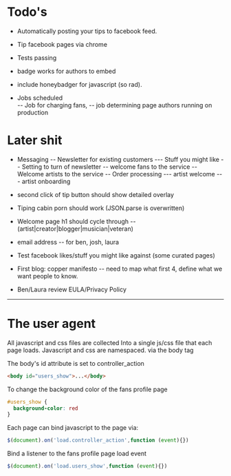 Todo's
======
- Automatically posting your tips to facebook feed.

- Tip facebook pages via chrome

- Tests passing

- badge works for authors to embed 

- include honeybadger for javascript (so rad).

- Jobs scheduled   
-- Job for charging fans, 
-- job determining page authors running on production




Later shit 
===========

- Messaging
-- Newsletter for existing customers
--- Stuff you might like
-- Setting to turn of newsletter
-- welcome fans to the service
-- Welcome artists to the service
-- Order processing
--- artist welcome
--- artist onboarding

- second click of tip button should show detailed overlay
- Tiping cabin porn should work (JSON.parse is overwritten)

- Welcome page h1 should cycle through
-- (artist|creator|blogger|musician|veteran)

- email address
-- for ben, josh, laura

- Test facebook likes/stuff you might like against (some curated pages)

- First blog: copper manifesto
-- need to map what first 4, define what we want people to know. 

- Ben/Laura review EULA/Privacy Policy  
  
---



The user agent
==============

All javascript and css files are collected Into a 
single js/css file that each page loads. Javascript 
and css are namespaced. via the body tag

The body's id attribute is set to controller_action
```html
<body id="users_show">...</body>
```

To change the background color of the fans profile page
```css
#users_show {
  background-color: red
}
```

Each page can bind javascript to the page via:
```javascript
$(document).on('load.controller_action',function (event){})  
```

Bind a listener to the fans profile page load event
```javascript
$(document).on('load.users_show',function (event){})
```
